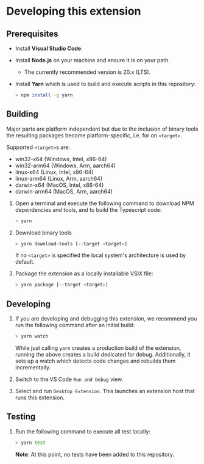 # Developing this extension

## Prerequisites

- Install **Visual Studio Code**.
- Install **Node.js** on your machine and ensure it is on your path.
  - The currently recommended version is 20.x (LTS).
- Install **Yarn** which is used to build and execute scripts in this repository:

  ```sh
  > npm install -g yarn
  ```

## Building

Major parts are platform independent but due to the inclusion of binary tools the resulting packages become platform-specific, i.e. for on `<target>`.

Supported `<target>`s are:

- win32-x64 (Windows, Intel, x86-64)
- win32-arm64 (Windows, Arm, aarch64)
- linux-x64 (Linux, Intel, x86-64)
- linux-arm64 (Linux, Arm, aarch64)
- darwin-x64 (MacOS, Intel, x86-64)
- darwin-arm64 (MacOS, Arm, aarch64)

1. Open a terminal and execute the following command to download NPM dependencies and tools, and to build the Typescript code:

    ```sh
    > yarn
    ```

2. Download binary tools

    ```sh
    > yarn download-tools [--target <target>]
    ```

    If no `<target>` is specified the local system's architecture is used by default.

3. Package the extension as a locally installable VSIX file:

    ```sh
    > yarn package [--target <target>]
    ```

## Developing

1. If you are developing and debugging this extension, we recommend you run the following command after an initial build:

    ```sh
    > yarn watch
    ```

    While just calling `yarn` creates a production build of the extension, running the above creates a build dedicated for debug. Additionally, it sets up a watch which detects code changes and rebuilds them incrementally.

2. Switch to the VS Code `Run and Debug` view.

3. Select and run `Desktop Extension`. This launches an extension host that runs this extension.

## Testing

1. Run the following command to execute all test locally:

    ```sh
    > yarn test
    ```

    **Note**: At this point, no tests have been added to this repository.
